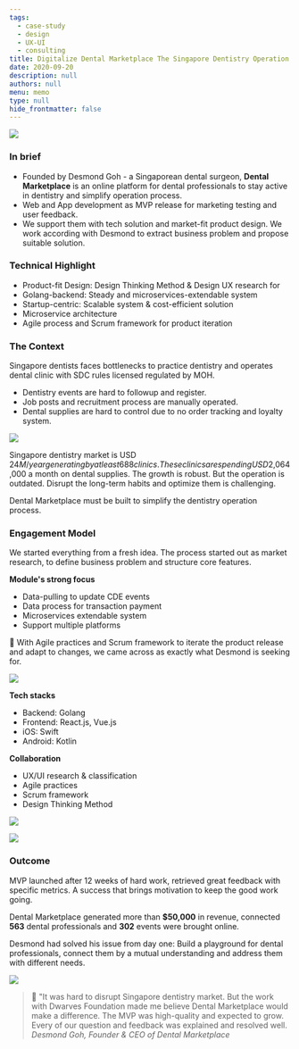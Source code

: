 ```yaml
---
tags: 
  - case-study
  - design
  - UX-UI
  - consulting
title: Digitalize Dental Marketplace The Singapore Dentistry Operation Process
date: 2020-09-20
description: null
authors: null
menu: memo
type: null
hide_frontmatter: false
---
```


![](assets/digitalize-dental-marketplace---the-singapore-dentistry-operation-process_750273299ccf35fa1955d76bec350c9e_md5.webp)

### In brief
* Founded by Desmond Goh - a Singaporean dental surgeon, **Dental Marketplace** is an online platform for dental professionals to stay active in dentistry and simplify operation process.
* Web and App development as MVP release for marketing testing and user feedback.
* We support them with tech solution and market-fit product design. We work according with Desmond to extract business problem and propose suitable solution.

### Technical Highlight
* Product-fit Design: Design Thinking Method & Design UX research for 
* Golang-backend: Steady and microservices-extendable system
* Startup-centric: Scalable system & cost-efficient solution
* Microservice architecture 
* Agile process and Scrum framework for product iteration

### The Context
Singapore dentists faces bottlenecks to practice dentistry and operates dental clinic with SDC rules licensed regulated by MOH. 

* Dentistry events are hard to followup and register.
* Job posts and recruitment process are manually operated.
* Dental supplies are hard to control due to no order tracking and loyalty system. 

![](assets/digitalize-dental-marketplace---the-singapore-dentistry-operation-process_0a64a21eed5328c78fabbc3310ad4dd0_md5.webp)

Singapore dentistry market is USD $24M/ year generating by at least 688 clinics. These clinics are spending USD$2,064,000 a month on dental supplies. The growth is robust. But the operation is outdated. Disrupt the long-term habits and optimize them is challenging.

Dental Marketplace must be built to simplify the dentistry operation process.

### Engagement Model
We started everything from a fresh idea. The process started out as market research, to define business problem and structure core features. 

**Module's strong focus**

* Data-pulling to update CDE events
* Data process for transaction payment
* Microservices extendable system
* Support multiple platforms

📍 With Agile practices and Scrum framework to iterate the product release and adapt to changes, we came across as exactly what Desmond is seeking for. 

![](assets/digitalize-dental-marketplace---the-singapore-dentistry-operation-process_ab7ac6266fe7ab7df8050695751d996c_md5.webp)

**Tech stacks**

* Backend: Golang
* Frontend: React.js, Vue.js
* iOS: Swift 
* Android: Kotlin

**Collaboration**

* UX/UI research & classification
* Agile practices
* Scrum framework
* Design Thinking Method

![](assets/digitalize-dental-marketplace---the-singapore-dentistry-operation-process_32cdb72ad303446c1735a18d08137f1b_md5.webp)

![](assets/digitalize-dental-marketplace---the-singapore-dentistry-operation-process_5241af2f0c67f40f4385917da088a7d7_md5.webp)

### Outcome
MVP launched after 12 weeks of hard work, retrieved great feedback with specific metrics. A success that brings motivation to keep the good work going.

Dental Marketplace generated more than **$50,000** in revenue, connected **563** dental professionals and **302** events were brought online.

Desmond had solved his issue from day one: Build a playground for dental professionals, connect them by a mutual understanding and address them with different needs.

![](assets/digitalize-dental-marketplace---the-singapore-dentistry-operation-process_99617c82d4309f4529b87fa9be52e0cb_md5.webp)

>
> 💬 "It was hard to disrupt Singapore dentistry market. But the work  with Dwarves Foundation made me believe Dental Marketplace would make a difference. The MVP was high-quality and expected to grow. Every of our question and feedback was explained and resolved well. 
*Desmond Goh, Founder & CEO of Dental Marketplace*